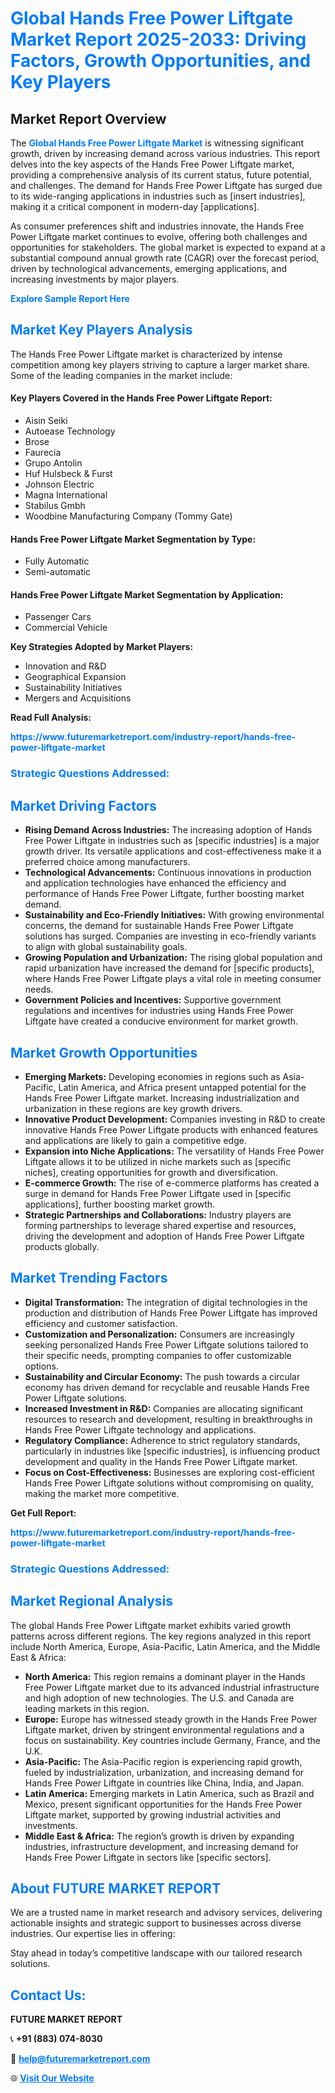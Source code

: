 <h1 style="color: #007BFF;">Global Hands Free Power Liftgate Market Report 2025-2033: Driving Factors, Growth Opportunities, and Key Players</h1>

<section id="overview">
<h2>Market Report Overview</h2>
<p>The <a href="https://www.futuremarketreport.com/industry-report/hands-free-power-liftgate-market" style="color: #007BFF; text-decoration: none;"><strong>Global Hands Free Power Liftgate Market</strong></a> is witnessing significant growth, driven by increasing demand across various industries. This report delves into the key aspects of the Hands Free Power Liftgate market, providing a comprehensive analysis of its current status, future potential, and challenges. The demand for Hands Free Power Liftgate has surged due to its wide-ranging applications in industries such as [insert industries], making it a critical component in modern-day [applications].</p>
<p>As consumer preferences shift and industries innovate, the Hands Free Power Liftgate market continues to evolve, offering both challenges and opportunities for stakeholders. The global market is expected to expand at a substantial compound annual growth rate (CAGR) over the forecast period, driven by technological advancements, emerging applications, and increasing investments by major players.</p>
</section>

<section id="overview">
<p><a href="https://www.futuremarketreport.com/request-sample/reportId=60408" style="color: #007BFF; text-decoration: none;"><strong>Explore Sample Report Here</strong></a></p>
</section>

<section id="key-players">
<h2 style="color: #007BFF;">Market Key Players Analysis</h2>
<p>The Hands Free Power Liftgate market is characterized by intense competition among key players striving to capture a larger market share. Some of the leading companies in the market include:</p>
<h4>Key Players Covered in the Hands Free Power Liftgate Report:</h4>
<ul><li>Aisin Seiki</li><li>Autoease Technology</li><li>Brose</li><li>Faurecia</li><li>Grupo Antolin</li><li>Huf Hulsbeck &amp; Furst</li><li>Johnson Electric</li><li>Magna International</li><li>Stabilus Gmbh</li><li>Woodbine Manufacturing Company (Tommy Gate)</li></ul>
<h4>Hands Free Power Liftgate Market Segmentation by Type:</h4>
<ul><li>Fully Automatic</li><li>Semi-automatic</li></ul>

<h4>Hands Free Power Liftgate Market Segmentation by Application:</h4>
<ul><li>Passenger Cars</li><li>Commercial Vehicle</li></ul>
<p><strong>Key Strategies Adopted by Market Players:</strong></p>
<ul>
<li>Innovation and R&D</li>
<li>Geographical Expansion</li>
<li>Sustainability Initiatives</li>
<li>Mergers and Acquisitions</li>
</ul>
</section>

<section>
<p><strong>Read Full Analysis: </strong></p><a href="https://www.futuremarketreport.com/industry-report/hands-free-power-liftgate-market" style="color: #007BFF; text-decoration: none;"><strong>https://www.futuremarketreport.com/industry-report/hands-free-power-liftgate-market</strong></a>
<h3 style="color: #007BFF;">Strategic Questions Addressed:</h3>
</section>

<section id="driving-factors">
<h2 style="color: #007BFF;">Market Driving Factors</h2>
<ul>
<li><strong>Rising Demand Across Industries:</strong> The increasing adoption of Hands Free Power Liftgate in industries such as [specific industries] is a major growth driver. Its versatile applications and cost-effectiveness make it a preferred choice among manufacturers.</li>
<li><strong>Technological Advancements:</strong> Continuous innovations in production and application technologies have enhanced the efficiency and performance of Hands Free Power Liftgate, further boosting market demand.</li>
<li><strong>Sustainability and Eco-Friendly Initiatives:</strong> With growing environmental concerns, the demand for sustainable Hands Free Power Liftgate solutions has surged. Companies are investing in eco-friendly variants to align with global sustainability goals.</li>
<li><strong>Growing Population and Urbanization:</strong> The rising global population and rapid urbanization have increased the demand for [specific products], where Hands Free Power Liftgate plays a vital role in meeting consumer needs.</li>
<li><strong>Government Policies and Incentives:</strong> Supportive government regulations and incentives for industries using Hands Free Power Liftgate have created a conducive environment for market growth.</li>
</ul>
</section>

<section id="growth-opportunities">
<h2 style="color: #007BFF;">Market Growth Opportunities</h2>
<ul>
<li><strong>Emerging Markets:</strong> Developing economies in regions such as Asia-Pacific, Latin America, and Africa present untapped potential for the Hands Free Power Liftgate market. Increasing industrialization and urbanization in these regions are key growth drivers.</li>
<li><strong>Innovative Product Development:</strong> Companies investing in R&D to create innovative Hands Free Power Liftgate products with enhanced features and applications are likely to gain a competitive edge.</li>
<li><strong>Expansion into Niche Applications:</strong> The versatility of Hands Free Power Liftgate allows it to be utilized in niche markets such as [specific niches], creating opportunities for growth and diversification.</li>
<li><strong>E-commerce Growth:</strong> The rise of e-commerce platforms has created a surge in demand for Hands Free Power Liftgate used in [specific applications], further boosting market growth.</li>
<li><strong>Strategic Partnerships and Collaborations:</strong> Industry players are forming partnerships to leverage shared expertise and resources, driving the development and adoption of Hands Free Power Liftgate products globally.</li>
</ul>
</section>

<section id="trending-factors">
<h2 style="color: #007BFF;">Market Trending Factors</h2>
<ul>
<li><strong>Digital Transformation:</strong> The integration of digital technologies in the production and distribution of Hands Free Power Liftgate has improved efficiency and customer satisfaction.</li>
<li><strong>Customization and Personalization:</strong> Consumers are increasingly seeking personalized Hands Free Power Liftgate solutions tailored to their specific needs, prompting companies to offer customizable options.</li>
<li><strong>Sustainability and Circular Economy:</strong> The push towards a circular economy has driven demand for recyclable and reusable Hands Free Power Liftgate solutions.</li>
<li><strong>Increased Investment in R&D:</strong> Companies are allocating significant resources to research and development, resulting in breakthroughs in Hands Free Power Liftgate technology and applications.</li>
<li><strong>Regulatory Compliance:</strong> Adherence to strict regulatory standards, particularly in industries like [specific industries], is influencing product development and quality in the Hands Free Power Liftgate market.</li>
<li><strong>Focus on Cost-Effectiveness:</strong> Businesses are exploring cost-efficient Hands Free Power Liftgate solutions without compromising on quality, making the market more competitive.</li>
</ul>
</section>

<section>
<p><strong>Get Full Report: </strong></p><a href="https://www.futuremarketreport.com/industry-report/hands-free-power-liftgate-market" style="color: #007BFF; text-decoration: none;"><strong>https://www.futuremarketreport.com/industry-report/hands-free-power-liftgate-market</strong></a>
<h3 style="color: #007BFF;">Strategic Questions Addressed:</h3>
</section>


<section id="regional-analysis">
<h2 style="color: #007BFF;">Market Regional Analysis</h2>
<p>The global Hands Free Power Liftgate market exhibits varied growth patterns across different regions. The key regions analyzed in this report include North America, Europe, Asia-Pacific, Latin America, and the Middle East & Africa:</p>
<ul>
<li><strong>North America:</strong> This region remains a dominant player in the Hands Free Power Liftgate market due to its advanced industrial infrastructure and high adoption of new technologies. The U.S. and Canada are leading markets in this region.</li>
<li><strong>Europe:</strong> Europe has witnessed steady growth in the Hands Free Power Liftgate market, driven by stringent environmental regulations and a focus on sustainability. Key countries include Germany, France, and the U.K.</li>
<li><strong>Asia-Pacific:</strong> The Asia-Pacific region is experiencing rapid growth, fueled by industrialization, urbanization, and increasing demand for Hands Free Power Liftgate in countries like China, India, and Japan.</li>
<li><strong>Latin America:</strong> Emerging markets in Latin America, such as Brazil and Mexico, present significant opportunities for the Hands Free Power Liftgate market, supported by growing industrial activities and investments.</li>
<li><strong>Middle East & Africa:</strong> The region’s growth is driven by expanding industries, infrastructure development, and increasing demand for Hands Free Power Liftgate in sectors like [specific sectors].</li>
</ul>
</section>

<footer>
<h2 style="color: #007BFF;">About FUTURE MARKET REPORT</h2>
<p>We are a trusted name in market research and advisory services, delivering actionable insights and strategic support to businesses across diverse industries. Our expertise lies in offering:</p>

<p>Stay ahead in today’s competitive landscape with our tailored research solutions.</p>

<h2 style="color: #007BFF;">Contact Us:</h2>
<p><strong>FUTURE MARKET REPORT</strong></p>
<p>📞 <strong>+91 (883) 074-8030</strong></p>
<p>📧 <strong><a href="mailto:help@futuremarketreport.com" style="color: #007BFF;">help@futuremarketreport.com</a></strong></p>
<p>🌐 <strong><a href="https://www.futuremarketreport.com/" style="color: #007BFF;">Visit Our Website</a></strong></p>
</footer>